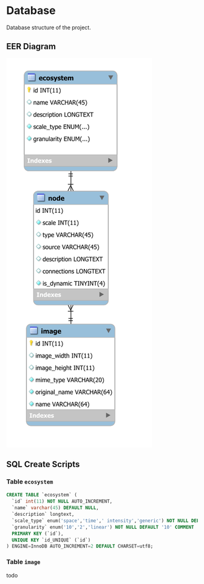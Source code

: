 # Database

Database structure of the project.

## EER Diagram

![](../doc/db-EER.svg)

## SQL Create Scripts

### Table `ecosystem`

```sql
CREATE TABLE `ecosystem` (
  `id` int(11) NOT NULL AUTO_INCREMENT,
  `name` varchar(45) DEFAULT NULL,
  `description` longtext,
  `scale_type` enum('space','time',' intensity','generic') NOT NULL DEFAULT 'generic',
  `granularity` enum('10','2','linear') NOT NULL DEFAULT '10' COMMENT '10: Powers of 10, \n2: Powers of 2, \nlinear: Linear granularity ',
  PRIMARY KEY (`id`),
  UNIQUE KEY `id_UNIQUE` (`id`)
) ENGINE=InnoDB AUTO_INCREMENT=2 DEFAULT CHARSET=utf8;

```

### Table `image`

todo
